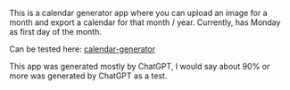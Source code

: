 This is a calendar generator app where you can upload an image for a month and export a calendar for that month / year.
Currently, has Monday as first day of the month. 

Can be tested here: [calendar-generator](https://saaratrix.github.io/calendar-generator/pages/)

This app was generated mostly by ChatGPT, I would say about 90% or more was generated by ChatGPT as a test.